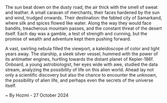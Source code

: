 
The sun beat down on the dusty road, the air thick with the smell of sweat and leather.  A small caravan of merchants, their faces hardened by the sun and wind, trudged onwards. Their destination: the fabled city of Samarkand, where silk and spices flowed like water.  Along the way they would face bandits, treacherous mountain passes, and the constant threat of the desert itself.  Each day was a gamble, a test of strength and cunning, but the promise of wealth and adventure kept them pushing forward.

A vast, swirling nebula filled the viewport, a kaleidoscope of color and light years away.  The starship, a sleek silver vessel, hummed with the power of its antimatter engines, hurtling towards the distant planet of Kepler-186f.  Onboard, a young astrobiologist, her eyes wide with awe, studied the data stream, analyzing the possibility of life on this alien world.  Ahead lay not only a scientific discovery but also the chance to encounter the unknown, the possibility of alien life, and perhaps even the secrets of the universe itself. 

~ By Hozmi - 27 October 2024
